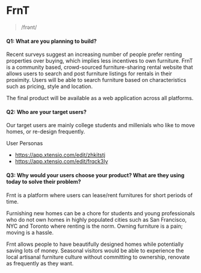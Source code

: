 # FrnT
> /frənt/

#### Q1: What are you planning to build?

Recent surveys suggest an increasing number of people prefer renting properties over buying, which implies less incentives to own furniture. FrnT is a community based, crowd-sourced furniture-sharing rental website that allows users to search and post furniture listings for rentals in their proximity. Users will be able to search furniture based on characteristics such as pricing, style and location.

The final product will be available as a web application across all platforms.

#### Q2: Who are your target users?

Our target users are mainly college students and millenials who like to move homes, or re-design frequently.

User Personas
* https://app.xtensio.com/edit/zhkitstj
* https://app.xtensio.com/edit/frqck3ly
   

#### Q3: Why would your users choose your product? What are they using today to solve their problem?

Frnt is a platform where users can lease/rent furnitures for short periods of time.

Furnishing new homes can be a chore for students and young professionals who do not own homes in highly populated cities such as San Francisco, NYC and Toronto where renting is the norm. Owning furniture is a pain; moving is a hassle.

Frnt allows people to have beautifully designed homes while potentially saving lots of money. Seasonal visitors would be able to experience the local artisanal furniture culture without committing to ownership, renovate as frequently as they want.